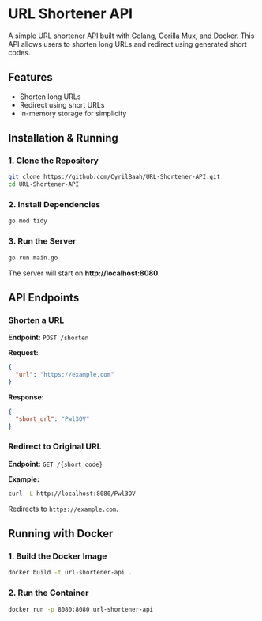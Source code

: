 # URL Shortener API

A simple URL shortener API built with Golang, Gorilla Mux, and Docker. This API allows users to shorten long URLs and redirect using generated short codes.

##  Features
- Shorten long URLs
- Redirect using short URLs
- In-memory storage for simplicity


##  Installation & Running

### 1. Clone the Repository
```bash
git clone https://github.com/CyrilBaah/URL-Shortener-API.git
cd URL-Shortener-API
```

### 2. Install Dependencies
```bash
go mod tidy
```

### 3. Run the Server
```bash
go run main.go
```

The server will start on **http://localhost:8080**.

##  API Endpoints

### Shorten a URL
**Endpoint:** `POST /shorten`

**Request:**
```json
{
  "url": "https://example.com"
}
```

**Response:**
```json
{
  "short_url": "Pwl3OV"
}
```

### Redirect to Original URL
**Endpoint:** `GET /{short_code}`

**Example:**
```bash
curl -L http://localhost:8080/Pwl3OV
```
Redirects to `https://example.com`.

## Running with Docker

### 1. Build the Docker Image
```bash
docker build -t url-shortener-api .
```

### 2. Run the Container
```bash
docker run -p 8080:8080 url-shortener-api
```

